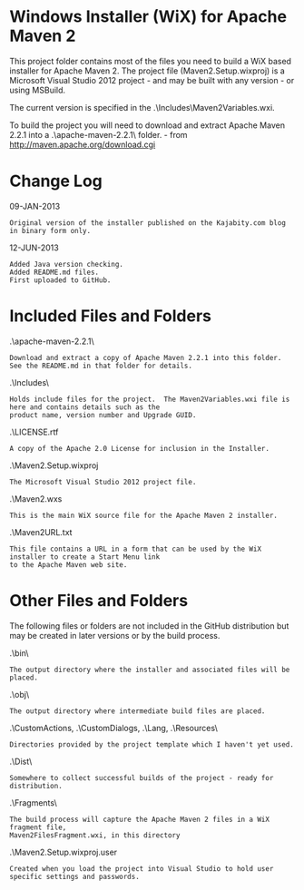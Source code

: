Windows Installer (WiX) for Apache Maven 2
==========================================

This project folder contains most of the files you need to build a WiX based installer
for Apache Maven 2.  The project file (Maven2.Setup.wixproj) is a Microsoft Visual Studio 2012
project - and may be built with any version - or using MSBuild.

The current version is specified in the .\Includes\Maven2Variables.wxi.

To build the project you will need to download and extract Apache Maven 2.2.1 into a
.\apache-maven-2.2.1\ folder. - from http://maven.apache.org/download.cgi

Change Log
==========

09-JAN-2013

	Original version of the installer published on the Kajabity.com blog in binary form only.

12-JUN-2013

	Added Java version checking.
	Added README.md files.
	First uploaded to GitHub.

Included Files and Folders
==========================

.\apache-maven-2.2.1\

	Download and extract a copy of Apache Maven 2.2.1 into this folder.  See the README.md in that folder for details.

.\Includes\

	Holds include files for the project.  The Maven2Variables.wxi file is here and contains details such as the 
	product name, version number and Upgrade GUID.

.\LICENSE.rtf

	A copy of the Apache 2.0 License for inclusion in the Installer.

.\Maven2.Setup.wixproj

	The Microsoft Visual Studio 2012 project file.

.\Maven2.wxs

	This is the main WiX source file for the Apache Maven 2 installer.

.\Maven2URL.txt

	This file contains a URL in a form that can be used by the WiX installer to create a Start Menu link 
	to the Apache Maven web site.

Other Files and Folders
=======================

The following files or folders are not included in the GitHub distribution but may be created in later
versions or by the build process.

.\bin\

	The output directory where the installer and associated files will be placed.

.\obj\

	The output directory where intermediate build files are placed.

.\CustomActions\, .\CustomDialogs\, .\Lang\, .\Resources\

	Directories provided by the project template which I haven't yet used.

.\Dist\

	Somewhere to collect successful builds of the project - ready for distribution.

.\Fragments\

	The build process will capture the Apache Maven 2 files in a WiX fragment file, 
	Maven2FilesFragment.wxi, in this directory

.\Maven2.Setup.wixproj.user

	Created when you load the project into Visual Studio to hold user specific settings and passwords.
